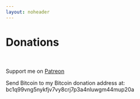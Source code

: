 ```yaml
---
layout: noheader
---
```


# Donations

<br>

Support me on [Patreon](https://patreon.com/motibytes)

Send Bitcoin to my Bitcoin donation address at: bc1q99vng5nykfjv7vy8crj7p3a4nluwgm44mup20a

<!-- Send monero to my donation address at -->
